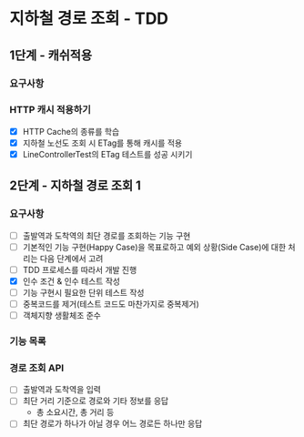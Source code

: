 # 지하철 경로 조회 - TDD

## 1단계 - 캐쉬적용

### 요구사항

### HTTP 캐시 적용하기

- [x] HTTP Cache의 종류를 학습
- [x] 지하철 노선도 조회 시 ETag를 통해 캐시를 적용
- [x] LineControllerTest의 ETag 테스트를 성공 시키기

## 2단계 - 지하철 경로 조회 1

### 요구사항

- [ ] 출발역과 도착역의 최단 경로를 조회하는 기능 구현
- [ ] 기본적인 기능 구현(Happy Case)을 목표로하고 예외 상황(Side Case)에 대한 처리는 다음 단계에서 고려
- [ ] TDD 프로세스를 따라서 개발 진행
- [x] 인수 조건 & 인수 테스트 작성
- [ ] 기능 구현시 필요한 단위 테스트 작성
- [ ] 중복코드를 제거(테스트 코드도 마찬가지로 중복제거)
- [ ] 객체지향 생활체조 준수

### 기능 목록

### 경로 조회 API

- [ ] 출발역과 도착역을 입력
- [ ] 최단 거리 기준으로 경로와 기타 정보를 응답
  - 총 소요시간, 총 거리 등
- [ ] 최단 경로가 하나가 아닐 경우 어느 경로든 하나만 응답